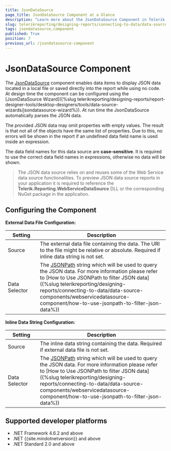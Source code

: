 ```yaml
---
title: JsonDataSource
page_title: JsonDataSource Component at a Glance
description: "Learn more about the JsonDataSource Component in Telerik Reporting, how you may configure the source of its data, and its internal JSONPath filtering."
slug: telerikreporting/designing-reports/connecting-to-data/data-source-components/jsondatasource-component
tags: jsondatasource,component
published: True
position: 7
previous_url: /jsondatasource-component
---
```

<style>
table th:first-of-type {
	width: 20%;
}
table th:nth-of-type(2) {
	width: 80%;
}
</style>

# JsonDataSource Component

The [JsonDataSource](/api/Telerik.Reporting.JsonDataSource) component enables data items to display JSON data located in a local file or saved directly into the report while using no code. At design time the component can be configured using the [JsonDataSource Wizard]({%slug telerikreporting/designing-reports/report-designer-tools/desktop-designers/tools/data-source-wizards/jsondatasource-wizard%}). At run time the JsonDataSource automatically parses the JSON data.

The provided JSON data may omit properties with empty values. The result is that not all of the objects have the same list of properties. Due to this, no errors will be shown in the report if an undefined data field name is used inside an expression.

The data field names for this data source are __case-sensitive__. It is required to use the correct data field names in expressions, otherwise no data will be shown.

> The JSON data source relies on and reuses some of the Web Service data source functionalities. To preview JSON data source reports in your application it is required to reference the __Telerik.Reporting.WebServiceDataSource__ DLL or the corresponding NuGet package in the application.

## Configuring the Component

__External Data File Configuration:__

| Setting | Description |
| ------ | ------ |
|Source|The external data file containing the data. The URI to the file might be relative or absolute. Required if inline data string is not set.|
|Data Selector|The [JSONPath](https://www.newtonsoft.com/json/help/html/QueryJsonSelectTokenJsonPath.htm) string which will be used to query the JSON data. For more information please refer to [How to Use JSONPath to filter JSON data]({%slug telerikreporting/designing-reports/connecting-to-data/data-source-components/webservicedatasource-component/how-to-use-jsonpath-to-filter-json-data%})|

__Inline Data String Configuration:__

| Setting | Description |
| ------ | ------ |
|Source|The inline data string containing the data. Required if external data file is not set.|
|Data Selector|The [JSONPath](https://www.newtonsoft.com/json/help/html/QueryJsonSelectTokenJsonPath.htm) string which will be used to query the JSON data. For more information please refer to [How to Use JSONPath to filter JSON data]({%slug telerikreporting/designing-reports/connecting-to-data/data-source-components/webservicedatasource-component/how-to-use-jsonpath-to-filter-json-data%})|

## Supported developer platforms

* .NET Framework 4.6.2 and above
* .NET {{site.mindotnetversion}} and above
* .NET Standard 2.0 and above
